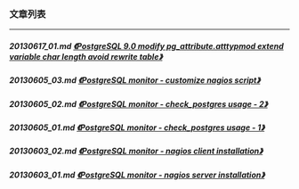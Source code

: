 ### 文章列表  
----  
##### 20130617_01.md   [《PostgreSQL 9.0 modify pg_attribute.atttypmod extend variable char length avoid rewrite table》](20130617_01.md)  
##### 20130605_03.md   [《PostgreSQL monitor - customize nagios script》](20130605_03.md)  
##### 20130605_02.md   [《PostgreSQL monitor - check_postgres usage - 2》](20130605_02.md)  
##### 20130605_01.md   [《PostgreSQL monitor - check_postgres usage - 1》](20130605_01.md)  
##### 20130603_02.md   [《PostgreSQL monitor - nagios client installation》](20130603_02.md)  
##### 20130603_01.md   [《PostgreSQL monitor - nagios server installation》](20130603_01.md)  
